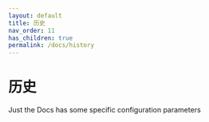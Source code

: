 ```yaml
---
layout: default
title: 历史
nav_order: 11
has_children: true
permalink: /docs/history
---
```


# 历史

Just the Docs has some specific configuration parameters


